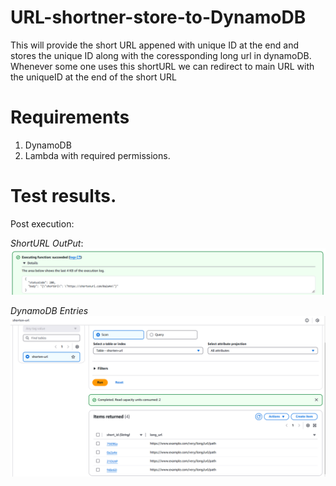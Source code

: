 # URL-shortner-store-to-DynamoDB

This will provide the short URL appened with unique ID at the end and stores the unique ID along with the coressponding long url in dynamoDB. Whenever some one uses this shortURL we can redirect to main URL with the uniqueID at the end of the short URL

# Requirements

1. DynamoDB
2. Lambda with required permissions.

# Test results.

Post execution:

*ShortURL OutPut*:
![alt text](image.png)

*DynamoDB Entries*
![alt text](image-1.png)

